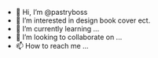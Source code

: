 - 👋 Hi, I’m @pastryboss
- 👀 I’m interested in design book cover ect.
- 🌱 I’m currently learning ...
- 💞️ I’m looking to collaborate on ...
- 📫 How to reach me ...

<!---
pastryboss/pastryboss is a ✨ special ✨ repository because its `README.md` (this file) appears on your GitHub profile.
You can click the Preview link to take a look at your changes.
--->
